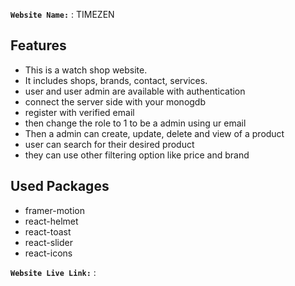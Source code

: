 **`Website Name:`** : TIMEZEN


## **Features**
- This is a watch shop website. 
- It includes shops, brands, contact, services.
- user and user admin are available with authentication
- connect the server side with your monogdb 
- register with verified email
- then change the role to 1 to be a admin using ur email
- Then a admin can create, update, delete and view of a product
- user can search for their desired product
- they can use other filtering option like price and brand


## **Used Packages**
- framer-motion
- react-helmet
- react-toast
- react-slider
- react-icons


**`Website Live Link:`** : 